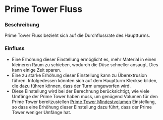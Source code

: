 Prime Tower Fluss
====
### **Beschreibung**
Prime Tower Fluss bezieht sich auf die Durchflussrate des Hauptturms.

### **Einfluss**
* Eine Erhöhung dieser Einstellung ermöglicht es, mehr Material in einen kleineren Raum zu schieben, wodurch die Düse schneller ansaugt. Dies kann einige Zeit sparen.
* Eine zu starke Erhöhung dieser Einstellung kann zu Überextrusion führen. Infolgedessen könnten sich auf dem Hauptturm Kleckse bilden, die dazu führen können, dass der Turm umgeworfen wird.
* Diese Einstellung wird bei der Berechnung berücksichtigt, wie viele Umfänge der Prime Tower haben muss, um genügend Volumen für den Prime Tower bereitzustellen [Prime Tower Mindestvolumen](../dual/prime_tower_min_volume.md) Einstellung, so dass eine Erhöhung dieser Einstellung dazu führt, dass der Prime Tower weniger Umfänge hat.
